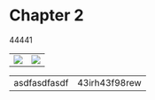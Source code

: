 # Chapter 2
44441

<table xmlns="http://www.w3.org/1999/html">
	<tr >
	    <td><img src="https://resize.indiatvnews.com/en/resize/newbucket/730_-/2020/04/eu2zm8ixqaaa09p-1586145604.jpg"></td> 
        <td><img src="https://www.campbells.com/wp-content/uploads/2020/06/Condensed-Can-Wordmark-926x1024.png"></td>
	</tr>
</table>

<table xmlns="http://www.w3.org/1999/html">
	<tr >
	    <td>asdfasdfasdf</td> 
        <td>43irh43f98rew</td>
	</tr>
</table>
